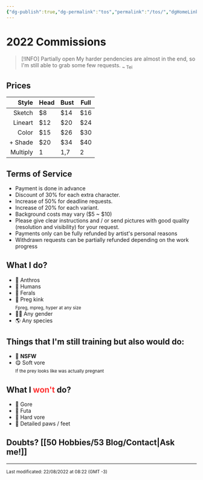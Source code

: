 ```yaml
---
{"dg-publish":true,"dg-permalink":"tos","permalink":"/tos/","dgHomeLink":true,"dgPassFrontmatter":false}
---
```



# 2022 Commissions

> [!INFO] Partially open
> My harder pendencies are almost in the end, so I'm still able to grab some few requests.
> <sub>~ Tei</sub>


## Prices
| Style | Head | Bust | Full |
| ---: | --- | --- | --- |
| Sketch | $8 | $14 | $16 |
| Lineart | $12 | $20 | $24 |
| Color | $15 | $26 | $30 |
| + Shade | $20 | $34 | $40 |
| Multiply | 1 | 1,7 | 2 |

## Terms of Service					
- Payment is done in advance
- Discount of 30% for each extra character.
- Increase of 50% for deadline requests.
- Increase of 20% for each variant.
- Background costs may vary (\$5 ~ \$10)
- Please give clear instructions and / or send pictures with good quality (resolution and visibility) for your request.
- Payments only can be fully refunded by artist's personal reasons
- Withdrawn requests can be partially refunded depending on the work progress

## What I do?
- 🐺 Anthros
- 👨 Humans
- 🐴 Ferals
- 🤰 Preg kink<br><sub>Fpreg, mpreg, hyper at any size</sub>
- 🏳‍🌈 Any gender
- 🌎 Any species

## Things that I'm still training but also would do:
- 🔞 **NSFW**
- 😋 Soft vore<br><sub>If the prey looks like was actually pregnant</sub>

## What I <span style='color:#ff3333;'>won't</span> do?	
- 🍖 Gore
- 🔄 Futa
- 👅 Hard vore
- 🐾 Detailed paws / feet

## Doubts? [[50 Hobbies/53 Blog/Contact|Ask me!]]
____
<sub>Last modificated: 22/08/2022 at 08:22 (GMT -3)</sub>